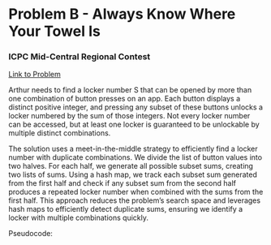 # Problem B - Always Know Where Your Towel Is

### ICPC Mid-Central Regional Contest

[Link to Problem](https://mcpc24.kattis.com/contests/mcpc24/problems/alwaysknowwhereyourtowelis)

Arthur needs to find a locker number S that can be opened by more than one combination of button presses on an app. Each button displays a distinct positive integer, and pressing any subset of these buttons unlocks a locker numbered by the sum of those integers. Not every locker number can be accessed, but at least one locker is guaranteed to be unlockable by multiple distinct combinations.

The solution uses a meet-in-the-middle strategy to efficiently find a locker number with duplicate combinations. We divide the list of button values into two halves. For each half, we generate all possible subset sums, creating two lists of sums. Using a hash map, we track each subset sum generated from the first half and check if any subset sum from the second half produces a repeated locker number when combined with the sums from the first half. This approach reduces the problem’s search space and leverages hash maps to efficiently detect duplicate sums, ensuring we identify a locker with multiple combinations quickly.

Pseudocode:

```python
```